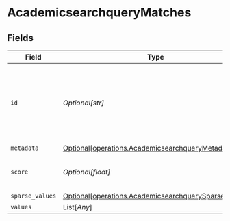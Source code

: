 # AcademicsearchqueryMatches


## Fields

| Field                                                                                                              | Type                                                                                                               | Required                                                                                                           | Description                                                                                                        |
| ------------------------------------------------------------------------------------------------------------------ | ------------------------------------------------------------------------------------------------------------------ | ------------------------------------------------------------------------------------------------------------------ | ------------------------------------------------------------------------------------------------------------------ |
| `id`                                                                                                               | *Optional[str]*                                                                                                    | :heavy_minus_sign:                                                                                                 | User's unique id with timestamp the data was inserted to long term memory.                                         |
| `metadata`                                                                                                         | [Optional[operations.AcademicsearchqueryMetadata]](../../models/operations/academicsearchquerymetadata.md)         | :heavy_minus_sign:                                                                                                 | N/A                                                                                                                |
| `score`                                                                                                            | *Optional[float]*                                                                                                  | :heavy_minus_sign:                                                                                                 | How close was the results to your query                                                                            |
| `sparse_values`                                                                                                    | [Optional[operations.AcademicsearchquerySparseValues]](../../models/operations/academicsearchquerysparsevalues.md) | :heavy_minus_sign:                                                                                                 | N/A                                                                                                                |
| `values`                                                                                                           | List[*Any*]                                                                                                        | :heavy_minus_sign:                                                                                                 | N/A                                                                                                                |